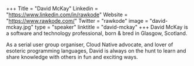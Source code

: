 +++
Title = "David McKay"
Linkedin = "https://www.linkedin.com/in/rawkode"
Website = "https://www.rawkode.com/"
Twitter = "rawkode"
image = "david-mckay.jpg"
type = "speaker"
linktitle = "david-mckay"
+++
David McKay is a software and technology professional, born & bred in Glasgow, Scotland.

As a serial user group organiser, Cloud Native advocate, and lover of esoteric programming languages, David is always on the hunt to learn and share knowledge with others in fun and exciting ways.
